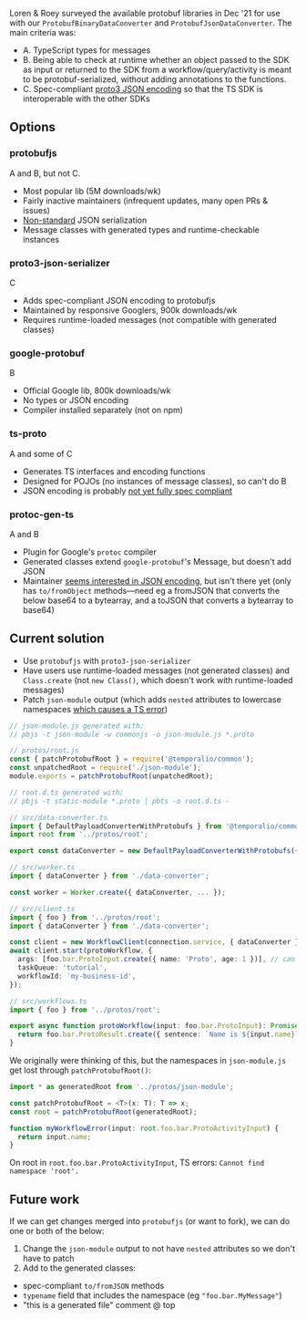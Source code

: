 Loren & Roey surveyed the available protobuf libraries in Dec '21 for use with our `ProtobufBinaryDataConverter` and `ProtobufJsonDataConverter`. The main criteria was:

- A. TypeScript types for messages
- B. Being able to check at runtime whether an object passed to the SDK as input or returned to the SDK from a workflow/query/activity is meant to be protobuf-serialized, without adding annotations to the functions.
- C. Spec-compliant [proto3 JSON encoding](https://developers.google.com/protocol-buffers/docs/proto3#json) so that the TS SDK is interoperable with the other SDKs

## Options

### protobufjs

A and B, but not C.

- Most popular lib (5M downloads/wk)
- Fairly inactive maintainers (infrequent updates, many open PRs & issues)
- [Non-standard](https://github.com/protobufjs/protobuf.js/issues/1304) JSON serialization
- Message classes with generated types and runtime-checkable instances

### proto3-json-serializer

C

- Adds spec-compliant JSON encoding to protobufjs
- Maintained by responsive Googlers, 900k downloads/wk
- Requires runtime-loaded messages (not compatible with generated classes)

### google-protobuf

B

- Official Google lib, 800k downloads/wk
- No types or JSON encoding
- Compiler installed separately (not on npm)

### ts-proto

A and some of C

- Generates TS interfaces and encoding functions
- Designed for POJOs (no instances of message classes), so can't do B
- JSON encoding is probably [not yet fully spec compliant](https://github.com/stephenh/ts-proto/pull/448#issuecomment-998166664)

### protoc-gen-ts

A and B

- Plugin for Google's `protoc` compiler
- Generated classes extend `google-protobuf`'s Message, but doesn't add JSON
- Maintainer [seems interested in JSON encoding](https://github.com/protocolbuffers/protobuf/issues/4540#issuecomment-915609405), but isn't there yet (only has `to/fromObject` methods—need eg a fromJSON that converts the below base64 to a bytearray, and a toJSON that converts a bytearray to base64)

## Current solution

- Use `protobufjs` with `proto3-json-serializer`
- Have users use runtime-loaded messages (not generated classes) and `Class.create` (not `new Class()`, which doesn't work with runtime-loaded messages)
- Patch `json-module` output (which adds `nested` attributes to lowercase namespaces [which causes a TS error](https://github.com/protobufjs/protobuf.js/issues/1014))

```ts
// json-module.js generated with:
// pbjs -t json-module -w commonjs -o json-module.js *.proto

// protos/root.js
const { patchProtobufRoot } = require('@temporalio/common');
const unpatchedRoot = require('./json-module');
module.exports = patchProtobufRoot(unpatchedRoot);

// root.d.ts generated with:
// pbjs -t static-module *.proto | pbts -o root.d.ts -

// src/data-converter.ts
import { DefaultPayloadConverterWithProtobufs } from '@temporalio/common/lib/converter/protobufs';
import root from '../protos/root';

export const dataConverter = new DefaultPayloadConverterWithProtobufs({ protobufRoot: root });

// src/worker.ts
import { dataConverter } from './data-converter';

const worker = Worker.create({ dataConverter, ... });

// src/client.ts
import { foo } from '../protos/root';
import { dataConverter } from './data-converter';

const client = new WorkflowClient(connection.service, { dataConverter });
await client.start(protoWorkflow, {
  args: [foo.bar.ProtoInput.create({ name: 'Proto', age: 1 })], // can't use `new foo.bar.ProtoInput()`
  taskQueue: 'tutorial',
  workflowId: 'my-business-id',
});

// src/workflows.ts
import { foo } from '../protos/root';

export async function protoWorkflow(input: foo.bar.ProtoInput): Promise<foo.bar.ProtoResult> {
  return foo.bar.ProtoResult.create({ sentence: `Name is ${input.name}` });
}
```

We originally were thinking of this, but the namespaces in `json-module.js` get lost through `patchProtobufRoot()`:

```ts
import * as generatedRoot from '../protos/json-module';

const patchProtobufRoot = <T>(x: T): T => x;
const root = patchProtobufRoot(generatedRoot);

function myWorkflowError(input: root.foo.bar.ProtoActivityInput) {
  return input.name;
}
```

On root in `root.foo.bar.ProtoActivityInput`, TS errors: `Cannot find namespace 'root'.`

## Future work

If we can get changes merged into `protobufjs` (or want to fork), we can do one or both of the below:

1. Change the `json-module` output to not have `nested` attributes so we don't have to patch
2. Add to the generated classes:

- spec-compliant `to/fromJSON` methods
- `typename` field that includes the namespace (eg `"foo.bar.MyMessage"`)
- "this is a generated file" comment @ top
